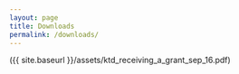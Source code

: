 ```yaml
---
layout: page
title: Downloads
permalink: /downloads/
---
```

({{ site.baseurl }}/assets/ktd_receiving_a_grant_sep_16.pdf)
